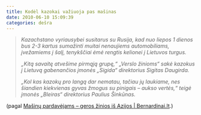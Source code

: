 ```yaml
---
title: Kodėl kazokai važiuoja pas mašinas
date: 2010-06-10 15:09:39
categories: dešra
---
```


> *Kazachstano vyriausybei susitarus su Rusija, kad nuo liepos 1 dienos bus 2-3 kartus sumažinti muitai nenaujiems automobiliams, įvežamiems į šalį, tenykščiai ėmė rengtis kelionei į Lietuvos turgus.*
>
> *„Kitą savaitę atvešime pirmąją grupę,“ „Verslo žinioms“ sakė kazokus į Lietuvą gabenančios įmonės „Sigida“ direktorius Sigitas Daugirda.*
>
> *„Kol kas kazokų pro langą dar nematau, tačiau jų laukiame, nes šiandien kiekvienas gyvas žmogus su pinigais – aukso vertės,“ teigė įmonės „Bleiras“ direktorius Paulius Šinkūnas.*

(pagal [Mašinų pardavėjams – geros žinios iš Azijos | Bernardinai.lt](http://bernardinai.lt/straipsnis/2010-06-10-masinu-pardavejams-geros-zinios-is-azijos/46094).)
